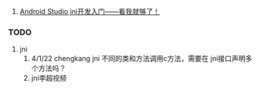 1. [Android Studio jni开发入门——看我就够了！](https://www.jianshu.com/p/28d541d658db)

### TODO
1. jni
	1. 4/1/22 chengkang jni 不同的类和方法调用c方法，需要在 jni接口声明多个方法吗？
	2. jni李超视频
